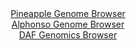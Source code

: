 <div id="Pineapple_Genome_Browser" align="center">
  <a href="https://igv.org/app/?sessionURL=blob:zZNda9swGIX_i6BlA8eWvz8gjKRN2qYjYW29tCnFyLbsaLUlT5KdOCH_fVrY2E0vmouNgS6kF0nvOUeP9qDDXBBGQQQs3XR10wQaEGu2uUd1U.E5qrEAUYEqgTXAcYE5phkG0R4USEgU331WJ9dSNiIyDCKbQY1oyXRh66hGO0bRRugZq40LVlUoZRxJxoUx5qhjBim7wQanqGl01dvWXSNHEhmoataMCmY0mJbJRt2X_C4lJaasxkndVpIcBSRKj9KY6wX6NFrej7IMC3GL.5t8OLq9GX21J_HqyrtYxYvrZewtz.9JSZFsOR46j971eFWb4YzQWeBc7fLX12A9PbPGT_3kzL48n2wbwrEYmr4Z2H7oBYGKhtAcb_8n12qQE513tFr0Z9YU3qS5h8W8d4KHy91TIdmXVfam8xAcNFCxrFUsgGzN_ciEmg09zbW8wc.pGWgQhiofzgiInl80IDnKXtX25z2QfaOIAQJ_b4_waIDxHHMQDUIIfTMMLdfxHRiG5kHbg5ZXfy_caXwX.tAaWZaXFKSSCuc8EbQROqJU77JCL3cnp9nXo8XCybd2MJ.Mn2bBNz6rXbebxW9lGULlX7U.PqAy.h5F_4S79wjRZXoqbEGZbudx6xTXYnq52Vrw4U59MfzYZq3_5jc7BnRaOAXjNZJqv6qo5S_eOsQJolIVOiJISioi.6XKkW1AZFq2whZkrGKKQ8DL9APUoGa68OMfPO3Dy.EH">Pineapple Genome Browser</a>
</div>
<div id="Alphonso_Genome_Browser" align="center">
  <a href="https://igv.org/app/?sessionURL=blob:zZJra9swGIX_i6BlA8eW7MSODGU4aZpes1yauWspRrFlR50teZIctw3571PLxr6s0HzYGEhIetHlnKNnCzZUKiY4CIFro56NELCAWot2Qaq6pBNSUQXCnJSKWkDSnErKUwrCLciJ0mQ5vzQn11rXKnQcputORXghbOXZpCLPgpNW2amonKEoS7ISkmghlTOQZCMcVmw6LV2RurbN257dczKiiUPKei24Ek5NeZG05r7kVykpKBcVTaqm1OxVQGL0GI2ZnZNPUbyI0pQqdUGfzrKj6OIs.uKNlrdjf3i7_HwaL_34cMEKTnQj6VF8efN1uBz3YDUfxjg.cE_GxzPv4qp7fR1dHXjHh6PHmkmqjlCA.l6A_f5LNIxn9PF_cm0a29O5NF6n3f6E8UE3aqdVHw_njdvMs1m8GL3hfGeBUqSNYQGkaxmECFoe9K2e63depqhvQYhNPlIwEN7dW0BLkn4z2..2QD_Vhhig6PfmFR4LCJlRCcIOhjBAGLu9btCFGKOdtQWNLP9euCfLOQ6gG7mun.Ss1AbnLFG8Vjbh3N6kuV0875nmwxVC40V5PejelOP.bPoQZHgEW01a8ccsXePfPP36gcboexT9E.7eI8TWq31ho2iSq0mF_JvLtDmNzhcH7iALMBubEZsevRnSfgHlQlZEm_2mYpY_mdsQyQjXprBhiq1YyfRTbLIULQiR6xl0QSpKYVgEslh9gBa0UA9._I2ot7vf_QA-">Alphonso Genome Browser</a>
</div>


<div id="DAF_Genomics_Browser" align="center">
  <a href="https://igv.org/app/?sessionURL=blob:tZFra9swFIb_i2D95Jt8iWtDGF7XrqGXsWZuqEsJZ_ZxLGZZjiQ3aUP..zSvY7CtlEEHkpA4l_fVeXbkHqVioiMp8R0aOZQSi6hGbObA.xYvgaMiaQ2tQotIrFFiVyJJd6QGpSG_OjeVjda9Sl23gtpeYSc4K5WjAgd6W4lBN2hSbd8BDo.ig41ySsFNsgYX2r4RnRIulCUqZXtuj91quQFz_Iwtx5a45EOr2ai6NCaMscqpwbhlXYXbF4z8B2Wz2NtsMc_G.jN8mFXT7GyWXQfHefFhclTkH08X.WRxMGerDvQgcbooxCm97rP7sMGLOlnfrOdejmW0Xqk3wfuD423PJKopjelhECdxFJG9RVpRDgYBKRtJUxpasX9o.WFoP12DaGJmIAUj6e2dRbSE8qtJv90R_dAbUEThehiZWUTICiVJ7cTzYpokfhTGoZckdG_tyCDbVyZ5kl8lsednvj9xvgA3.jVrx_EZoT.Dr4Xxt85m_yum5uQmzMNPj0dBwZrP22LmvRMX7fZciNlfMX0H8Oy3aiE5aBP68XyCAq1R49jpX1SC_d3.Gw--">DAF Genomics Browser</a>
</div>
